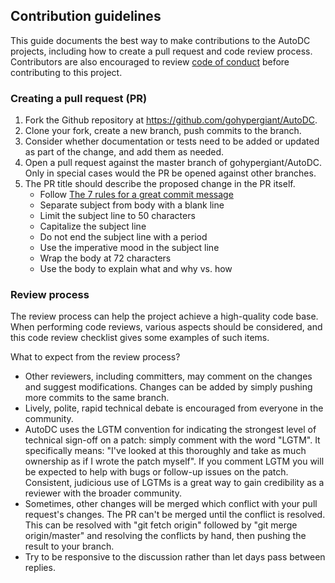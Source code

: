 ## Contribution guidelines

This guide documents the best way to make contributions to the AutoDC projects, including 
how to create a pull request and code review process. Contributors are also encouraged to 
review [code of conduct](https://github.com/gohypergiant/AutoDC/blob/stable/code-of-conduct.md) before contributing to this project.

### Creating a pull request (PR)

1. Fork the Github repository at https://github.com/gohypergiant/AutoDC.
2. Clone your fork, create a new branch, push commits to the branch.
3. Consider whether documentation or tests need to be added or updated as part of the change, and add them as needed.
4. Open a pull request against the master branch of gohypergiant/AutoDC. Only in special cases would the PR be opened against other branches.
5. The PR title should describe the proposed change in the PR itself.
	* Follow [The 7 rules for a great commit message](http://chris.beams.io/posts/git-commit/)
	* Separate subject from body with a blank line
	* Limit the subject line to 50 characters
	* Capitalize the subject line
	* Do not end the subject line with a period
	* Use the imperative mood in the subject line
	* Wrap the body at 72 characters
	* Use the body to explain what and why vs. how

### Review process

The review process can help the project achieve a high-quality code base. When performing code reviews, various aspects should be 
considered, and this code review checklist gives some examples of such items.

What to expect from the review process?

* Other reviewers, including committers, may comment on the changes and suggest modifications. Changes can be added by simply pushing more commits to the same branch.
* Lively, polite, rapid technical debate is encouraged from everyone in the community.
* AutoDC uses the LGTM convention for indicating the strongest level of technical sign-off on a patch: simply comment with the word "LGTM". It specifically means: "I've looked at this thoroughly and take as much ownership as if I wrote the patch myself". If you comment LGTM you will be expected to help with bugs or follow-up issues on the patch. Consistent, judicious use of LGTMs is a great way to gain credibility as a reviewer with the broader community.
* Sometimes, other changes will be merged which conflict with your pull request's changes. The PR can't be merged until the conflict is resolved. This can be resolved with "git fetch origin" followed by "git merge origin/master" and resolving the conflicts by hand, then pushing the result to your branch.
* Try to be responsive to the discussion rather than let days pass between replies.

